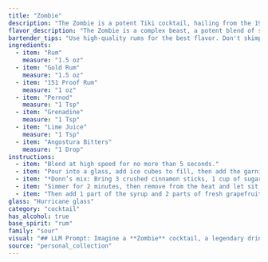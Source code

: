 ```yaml
---
title: "Zombie"
description: "The Zombie is a potent Tiki cocktail, hailing from the 1930s.  Born in the rum-soaked atmosphere of the Don the Beachcomber bar in Hollywood, its complex blend of rums, Pernod, and fruit juices was designed to knock you off your feet (and maybe your chair). "
flavor_description: "The Zombie is a complex beast, a potent blend of sweet and bitter. The rums provide a robust, boozy base, while the Pernod adds an anise-like licorice note. Grenadine sweetens things up, but the lime juice and bitters keep it balanced, adding a touch of tartness and spice. Expect a powerful, fruity punch, with a lingering warmth and a hint of mystery. "
bartender_tips: "Use high-quality rums for the best flavor. Don't skimp on the 151 proof - it's crucial for the kick!  Measure the Pernod carefully, as it can easily overpower the other flavors. Shake vigorously with ice to chill and meld the ingredients. Garnish with a lime wedge and a cherry for a classic touch.  This drink packs a punch, so warn your guests! "
ingredients:
  - item: "Rum"
    measure: "1.5 oz"
  - item: "Gold Rum"
    measure: "1.5 oz"
  - item: "151 Proof Rum"
    measure: "1 oz"
  - item: "Pernod"
    measure: "1 Tsp"
  - item: "Grenadine"
    measure: "1 Tsp"
  - item: "Lime Juice"
    measure: "1 Tsp"
  - item: "Angostura Bitters"
    measure: "1 Drop"
instructions:
  - item: "Blend at high speed for no more than 5 seconds."
  - item: "Pour into a glass, add ice cubes to fill, then add the garnish."
  - item: "*Donn’s mix: Bring 3 crushed cinnamon sticks, 1 cup of sugar and 1 cup of water to a boil, stirring until the sugar is dissolved."
  - item: "Simmer for 2 minutes, then remove from the heat and let sit for at least 2 hours before straining into a clean glass bottle."
  - item: "Then add 1 part of the syrup and 2 parts of fresh grapefruit juice together."
glass: "Hurricane glass"
category: "cocktail"
has_alcohol: true
base_spirit: "rum"
family: "sour"
visual: "## LLM Prompt: Imagine a **Zombie** cocktail, a legendary drink with a potent punch. Describe its appearance, focusing on the following details:**Color:**  What is the overall color of the drink? Is it a vibrant hue or a more subdued shade? How does the color change as you look through the drink? **Texture:** Is the drink clear, cloudy, or layered? Are there any visible elements like fruit or ice? **Glassware:**  What kind of glass is the Zombie typically served in? Does the shape of the glass enhance its visual appeal? **Garnish:** How is the drink garnished? Are there any specific fruits, herbs, or other decorations that contribute to the visual impact? **Overall Impression:** How would you describe the visual appeal of a Zombie cocktail? Does it appear inviting, dangerous, or both? **Remember:**  The Zombie is known for its potent combination of rums, liqueurs, and juices. Your description should capture the essence of this iconic cocktail, highlighting both its beauty and its power. "
source: "personal_collection"
---
```


